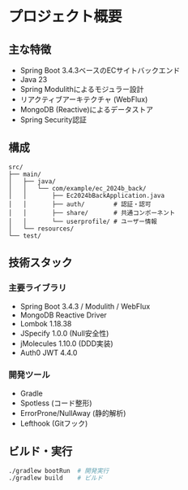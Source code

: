 # プロジェクト概要

## 主な特徴
- Spring Boot 3.4.3ベースのECサイトバックエンド
- Java 23
- Spring Modulithによるモジュラー設計
- リアクティブアーキテクチャ (WebFlux)
- MongoDB (Reactive)によるデータストア
- Spring Security認証

## 構成
```
src/
├── main/
│   ├── java/
│   │   └── com/example/ec_2024b_back/
│   │       ├── Ec2024bBackApplication.java
│   │       ├── auth/        # 認証・認可
│   │       ├── share/       # 共通コンポーネント
│   │       └── userprofile/ # ユーザー情報
│   └── resources/
└── test/
```

## 技術スタック

### 主要ライブラリ
- Spring Boot 3.4.3 / Modulith / WebFlux
- MongoDB Reactive Driver
- Lombok 1.18.38
- JSpecify 1.0.0 (Null安全性)
- jMolecules 1.10.0 (DDD実装)
- Auth0 JWT 4.4.0

### 開発ツール
- Gradle
- Spotless (コード整形)
- ErrorProne/NullAway (静的解析)
- Lefthook (Gitフック)

## ビルド・実行
```bash
./gradlew bootRun  # 開発実行
./gradlew build    # ビルド
```